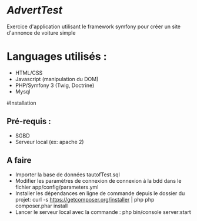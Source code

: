 ***AdvertTest***
===================
Exercice d'application utilisant le framework symfony pour créer un site d'annonce de voiture simple

# Languages utilisés :
* HTML/CSS
* Javascript (manipulation du DOM)
* PHP/Symfony 3 (Twig, Doctrine)
* Mysql

#Installation
## Pré-requis : 
* SGBD
* Serveur local (ex: apache 2)

## A faire
* Importer la base de données tautofTest.sql
* Modifier les paramètres de connexion de connexion à la bdd dans le fichier app/config/parameters.yml
* Installer les dépendances en ligne de commande depuis le dossier du projet:
curl -s https://getcomposer.org/installer | php
php composer.phar install
* Lancer le serveur local avec la commande : php bin/console server:start
